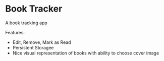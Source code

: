 <h1>Book Tracker</h1>
<p>A book tracking app</p>
Features:
<ul>
<li>Edit, Remove, Mark as Read</li>
<li>Persistent Storagee</li>
<li>Nice visual representation of books with ability to choose cover image</li>

</ul>


